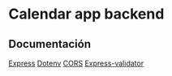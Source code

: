 # Calendar app backend

## Documentación

[Express](https://www.npmjs.com/package/express)
[Dotenv](https://www.npmjs.com/package/dotenv)
[CORS](https://www.npmjs.com/package/cors)
[Express-validator](https://www.npmjs.com/package/express-validator)
